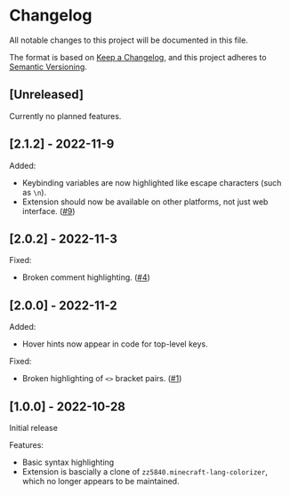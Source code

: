 # Changelog

All notable changes to this project will be documented in this file.

The format is based on [Keep a Changelog](https://keepachangelog.com/en/1.0.0/),
and this project adheres to [Semantic Versioning](https://semver.org/spec/v2.0.0.html).

## [Unreleased]

Currently no planned features.

## [2.1.2] - 2022-11-9

Added:

- Keybinding variables are now highlighted like escape characters (such as `\n`).
- Extension should now be available on other platforms, not just web interface. ([#9](https://github.com/AdamRaichu/vscode-minecraft-lang/issues/9))

## [2.0.2] - 2022-11-3

Fixed:

- Broken comment highlighting. ([#4](https://github.com/AdamRaichu/vscode-minecraft-lang/issues/4))

## [2.0.0] - 2022-11-2

Added:

- Hover hints now appear in code for top-level keys.

Fixed:

- Broken highlighting of `<>` bracket pairs. ([#1](https://github.com/AdamRaichu/vscode-minecraft-lang/issues/1))

## [1.0.0] - 2022-10-28

Initial release

Features:

- Basic syntax highlighting
- Extension is bascially a clone of `zz5840.minecraft-lang-colorizer`, which no longer appears to be maintained.
